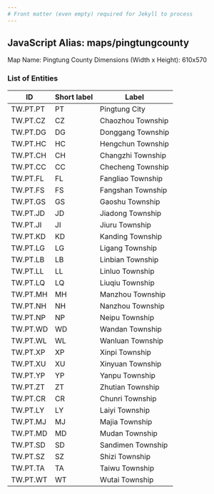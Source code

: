 ```yaml
---
# Front matter (even empty) required for Jekyll to process
---
```


## JavaScript Alias: maps/pingtungcounty

Map Name: Pingtung County
Dimensions (Width x Height): 610x570

### List of Entities

ID | Short label | Label
---|---|---|
TW.PT.PT|PT|Pingtung City
TW.PT.CZ|CZ|Chaozhou Township
TW.PT.DG|DG|Donggang Township
TW.PT.HC|HC|Hengchun Township
TW.PT.CH|CH|Changzhi Township
TW.PT.CC|CC|Checheng Township
TW.PT.FL|FL|Fangliao Township
TW.PT.FS|FS|Fangshan Township
TW.PT.GS|GS|Gaoshu Township
TW.PT.JD|JD|Jiadong Township
TW.PT.JI|JI|Jiuru Township
TW.PT.KD|KD|Kanding Township
TW.PT.LG|LG|Ligang Township
TW.PT.LB|LB|Linbian Township
TW.PT.LL|LL|Linluo Township
TW.PT.LQ|LQ|Liuqiu Township
TW.PT.MH|MH|Manzhou Township
TW.PT.NH|NH|Nanzhou Township
TW.PT.NP|NP|Neipu Township
TW.PT.WD|WD|Wandan Township
TW.PT.WL|WL|Wanluan Township
TW.PT.XP|XP|Xinpi Township
TW.PT.XU|XU|Xinyuan Township
TW.PT.YP|YP|Yanpu Township
TW.PT.ZT|ZT|Zhutian Township
TW.PT.CR|CR|Chunri Township
TW.PT.LY|LY|Laiyi Township
TW.PT.MJ|MJ|Majia Township
TW.PT.MD|MD|Mudan Township
TW.PT.SD|SD|Sandimen Township
TW.PT.SZ|SZ|Shizi Township
TW.PT.TA|TA|Taiwu Township
TW.PT.WT|WT|Wutai Township